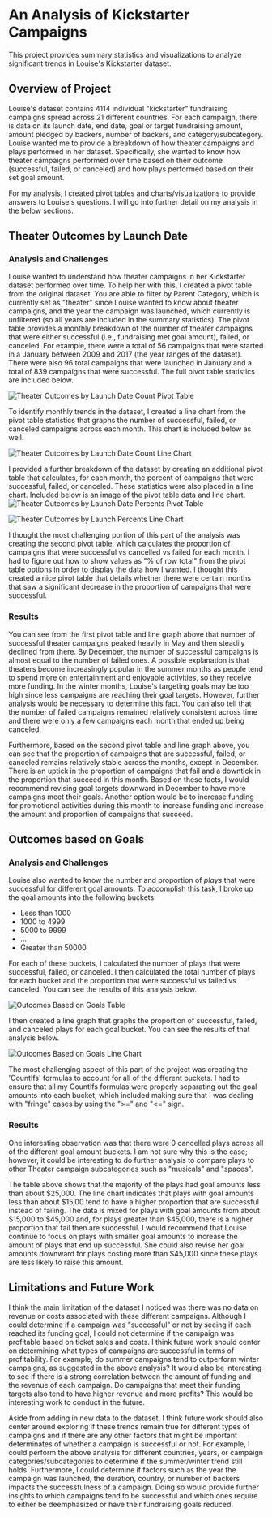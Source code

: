 # An Analysis of Kickstarter Campaigns
This project provides summary statistics and visualizations to analyze significant trends in Louise's Kickstarter dataset.

## Overview of Project
Louise's dataset contains 4114 individual "kickstarter" fundraising campaigns spread across 21 different countries. For each campaign, there is data on its launch date, end date, goal or target fundraising amount, amount pledged by backers, number of backers, and category/subcategory. Louise wanted me to provide a breakdown of how theater campaigns and plays performed in her dataset. Specifically, she wanted to know how theater campaigns performed over time based on their outcome (successful, failed, or canceled) and how plays performed based on their set goal amount. 

For my analysis, I created pivot tables and charts/visualizations to provide answers to Louise's questions. I will go into further detail on my analysis in the below sections.

## Theater Outcomes by Launch Date

### Analysis and Challenges
Louise wanted to understand how theater campaigns in her Kickstarter dataset performed over time. To help her with this, I created a pivot table from the original dataset. You are able to filter by Parent Category, which is currently set as "theater" since Louise wanted to know about theater campaigns, and the year the campaign was launched, which currently is unfiltered (so all years are included in the summary statistics). The pivot table provides a monthly breakdown of the number of theater campaigns that were either successful (i.e., fundraising met goal amount), failed, or canceled. For example, there were a total of 56 campaigns that were started in a January between 2009 and 2017 (the year ranges of the dataset). There were also 96 total campaigns that were launched in January and a total of 839 campaigns that were successful. The full pivot table statistics are included below.

![Theater Outcomes by Launch Date Count Pivot Table](https://github.com/SethBoswell/kickstarter-analysis/blob/main/Resources/Theater_Outcomes_vs_Launch%20Pivot%20Table.png)

To identify monthly trends in the dataset, I created a line chart from the pivot table statistics that graphs the number of successful, failed, or canceled campaigns across each month. This chart is included below as well. 

![Theater Outcomes by Launch Date Count Line Chart](https://github.com/SethBoswell/kickstarter-analysis/blob/main/Resources/Theater_Outcomes_vs_Launch.png)

I provided a further breakdown of the dataset by creating an additional pivot table that calculates, for each month, the percent of campaigns that were successful, failed, or canceled. These statistics were also placed in a line chart. Included below is an image of the pivot table data and line chart.  
![Theater Outcomes by Launch Date Percents Pivot Table](https://github.com/SethBoswell/kickstarter-analysis/blob/main/Resources/Theater_Outcomes_vs_Launch%20Percents%20Pivot%20Table.png)

![Theater Outcomes by Launch Percents Line Chart](https://github.com/SethBoswell/kickstarter-analysis/blob/main/Resources/Theater_Outcomes_vs_Launch%20Percents%20Chart.png)

I thought the most challenging portion of this part of the analysis was creating the second pivot table, which calculates the proportion of campaigns that were successful vs cancelled vs failed for each month. I had to figure out how to show values as "% of row total" from the pivot table options in order to display the data how I wanted. I thought this created a nice pivot table that details whether there were certain months that saw a significant decrease in the proportion of campaigns that were successful. 
### Results
You can see from the first pivot table and line graph above that number of successful theater campaigns peaked heavily in May and then steadily declined from there. By December, the number of successful campaigns is almost equal to the number of failed ones. A possible explanation is that theaters become increasingly popular in the summer months as people tend to spend more on entertainment and enjoyable activities, so they receive more funding. In the winter months, Louise's targeting goals may be too high since  less campaigns are reaching their goal targets. However, further analysis would be necessary to determine this fact. You can also tell that the number of failed campaigns remained relatively consistent across time and there were only a few campaigns each month that ended up being canceled. 

Furthermore, based on the second pivot table and line graph above, you can see that the proportion of campaigns that are successful, failed, or canceled remains relatively stable across the months, except in December. There is an uptick in the proportion of campaigns that fail and a downtick in the proportion that succeed in this month. Based on these facts, I would recommend revising goal targets downward in December to have more campaigns meet their goals. Another option would be to increase funding for promotional activities during this month to increase funding and increase the amount and proportion of campaigns that succeed. 


## Outcomes based on Goals

### Analysis and Challenges
Louise also wanted to know the number and proportion of *plays* that were successful for different goal amounts. To accomplish this task, I broke up the goal amounts into the following buckets:
- Less than 1000
- 1000 to 4999
- 5000 to 9999
- ...
- Greater than 50000

For each of these buckets, I calculated the number of plays that were successful, failed, or canceled. I then calculated the total number of plays for each bucket and the proportion that were successful vs failed vs canceled. You can see the results of this analysis below.

![Outcomes Based on Goals Table](https://github.com/SethBoswell/kickstarter-analysis/blob/main/Resources/Outcomes_vs_Goals%20Table.png)

I then created a line graph that graphs the proportion of successful, failed, and canceled plays for each goal bucket. You can see the results of that analysis below.

![Outcomes Based on Goals Line Chart](https://github.com/SethBoswell/kickstarter-analysis/blob/main/Resources/Outcomes_vs_Goals.png)

The most challenging aspect of this part of the project was creating the 'CountIfs' formulas to account for all of the different buckets. I had to ensure that all my CountIfs formulas were properly separating out the goal amounts into each bucket, which included making sure that I was dealing with "fringe" cases by using the ">=" and "<=" sign.

### Results
One interesting observation was that there were 0 cancelled plays across all of the different goal amount buckets. I am not sure why this is the case; however, it could be interesting to do further analysis to compare plays to other Theater campaign subcategories such as "musicals" and "spaces".

The table above shows that the majority of the plays had goal amounts less than about $25,000. The line chart indicates that plays with goal amounts less than about $15,00 tend to have a higher proportion that are successful instead of failing. The data is mixed for plays with goal amounts from about $15,000 to $45,000 and, for plays greater than $45,000, there is a higher proportion that fail then are successful. I would recommend that Louise continue to focus on plays with smaller goal amounts to increase the amount of plays that end up successful. She could also revise her goal amounts downward for plays costing more than $45,000 since these plays are less likely to raise this amount. 

## Limitations and Future Work
I think the main limitation of the dataset I noticed was there was no data on revenue or costs associated with these different campaigns. Although I could determine if a campaign was "successful" or not by seeing if each reached its funding goal, I could not determine if the campaign was profitable based on ticket sales and costs. I think future work should center on determining what types of campaigns are successful in terms of profitability. For example, do summer campaigns tend to outperform winter campaigns, as suggested in the above analysis? It would also be interesting to see if there is a strong correlation between the amount of funding and the revenue of each campaign. Do campaigns that meet their funding targets also tend to have higher revenue and more profits? This would be interesting work to conduct in the future.

Aside from adding in new data to the dataset, I think future work should also center around exploring if these trends remain true for different types of campaigns and if there are any other factors that might be important determinates of whether a campaign is successful or not. For example, I could perform the above analysis for different countries, years, or campaign categories/subcategories to determine if the summer/winter trend still holds. Furthermore, I could determine if factors such as the year the campaign was launched, the duration, country, or number of backers impacts the successfulness of a campaign. Doing so would provide further insights to which campaigns tend to be successful and which ones require to either be deemphasized or have their fundraising goals reduced. 
